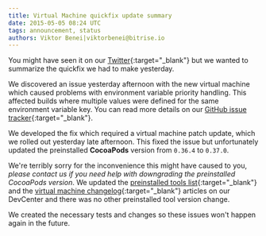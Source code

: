 ```yaml
---
title: Virtual Machine quickfix update summary
date: 2015-05-05 08:24 UTC
tags: announcement, status
authors: Viktor Benei|viktorbenei@bitrise.io
---
```


You might have seen it on our [Twitter](https://twitter.com/bitrise){:target="_blank"}
but we wanted to summarize the quickfix we had to make yesterday.

We discovered an issue yesterday afternoon with the new virtual machine
which caused problems with environment variable priority handling.
This affected builds where multiple values were defined for the same
environment variable key. You can read more details
on our [GitHub issue tracker](https://github.com/bitrise-io/bitrise.io/issues/6){:target="_blank"}.

We developed the fix which required a virtual machine
patch update, which we rolled out yesterday late afternoon.
This fixed the issue but unfortunately updated the preinstalled
**CocoaPods** version from `0.36.4` to `0.37.0`.

We're terribly sorry for the inconvenience this might have caused to you,
*please contact us if you need help with downgrading the preinstalled
CocoaPods version*. We updated the [preinstalled tools list](http://devcenter.bitrise.io/docs/virtual-machine-updates.html){:target="_blank"}
and the [virtual machine changelog](http://devcenter.bitrise.io/docs/vm-box-changelog){:target="_blank"} articles on our DevCenter and there was no other preinstalled tool version change.

We created the necessary tests and changes so these issues won't happen again in
the future.
